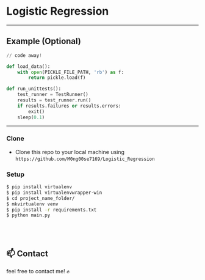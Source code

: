 # Logistic Regression

---

## Example (Optional)

```python
// code away!

def load_data():
    with open(PICKLE_FILE_PATH, 'rb') as f:
        return pickle.load(f)

def run_unittests():
    test_runner = TestRunner()
    results = test_runner.run()
    if results.failures or results.errors:
        exit()
    sleep(0.1)

```

---


### Clone

- Clone this repo to your local machine using `https://github.com/M0ng00se7169/Logistic_Regression`

### Setup

```bash
$ pip install virtualenv
$ pip install virtualenvwrapper-win
$ cd project_name_folder/
$ mkvirtualenv venv
$ pip install -r requirements.txt
$ python main.py
```

<br/> <br/>
## 📫 Contact 
feel free to contact me! ✊
